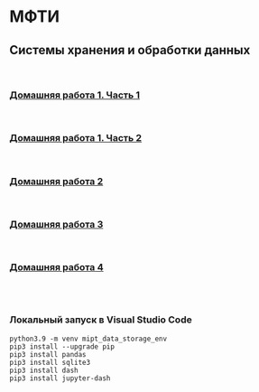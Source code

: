 # МФТИ 
## Системы хранения и обработки данных
<br/>

### [Домашняя работа 1. Часть 1](https://github.com/savspit/mipt_data_storage/blob/main/homeworks/hw1/part1/)

<br/>

### [Домашняя работа 1. Часть 2](https://github.com/savspit/mipt_data_storage/blob/main/homeworks/hw1/part2/)

<br/>

### [Домашняя работа 2](https://github.com/savspit/mipt_data_storage/blob/main/homeworks/hw2/)

<br/>

### [Домашняя работа 3](https://github.com/savspit/mipt_data_storage/blob/main/homeworks/hw3/)

<br/>

### [Домашняя работа 4](https://github.com/savspit/mipt_data_storage/blob/main/homeworks/hw4/)

<br/>
<br/>

### Локальный запуск в Visual Studio Code

```
python3.9 -m venv mipt_data_storage_env
pip3 install --upgrade pip
pip3 install pandas
pip3 install sqlite3
pip3 install dash
pip3 install jupyter-dash
```